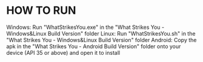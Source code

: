 # HOW TO RUN
Windows: Run "WhatStrikesYou.exe" in the "What Strikes You - Windows&Linux Build Version" folder
Linux: Run "WhatStrikesYou.sh" in the "What Strikes You - Windows&Linux Build Version" folder
Android: Copy the apk in the "What Strikes You - Android Build Version" folder onto your device (API 35 or above) and open it to install